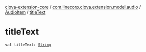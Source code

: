 [clova-extension-core](../../index.md) / [com.linecorp.clova.extension.model.audio](../index.md) / [AudioItem](index.md) / [titleText](./title-text.md)

# titleText

`val titleText: `[`String`](https://kotlinlang.org/api/latest/jvm/stdlib/kotlin/-string/index.html)